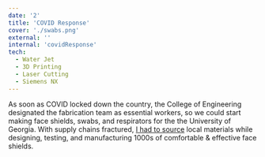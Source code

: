 ```yaml
---
date: '2'
title: 'COVID Response'
cover: './swabs.png'
external: ''
internal: 'covidResponse'
tech:
  - Water Jet
  - 3D Printing
  - Laser Cutting
  - Siemens NX
---
```


As soon as COVID locked down the country, the College of Engineering designated the fabrication team as essential workers, so we could start making face shields, swabs, and respirators for the the University of Georgia. With supply chains fractured, [I had to source](https://www.redandblack.com/athensnews/uga-college-of-engineering-produces-face-shields-for-health-care-workers/article_b08a3f64-755b-11ea-9f6e-2399aefa6819.html#:~:text=As%20of%20Monday%2C%20the%20College%20of%20Engineering%20produced%20about%2050%20face%20shields%20and%20hope%20to%20have%20about%20500%20by%20the%20end%20of%20the%20week%20for%20the%20hospital%2C%20which%20is%20more%20than%20the%20hospital%E2%80%99s%20request%2C%20said%20Bryce%20Schuebert%2C%20the%20student%20project%20manager.) local materials while designing, testing, and manufacturing 1000s of comfortable & effective face shields.
